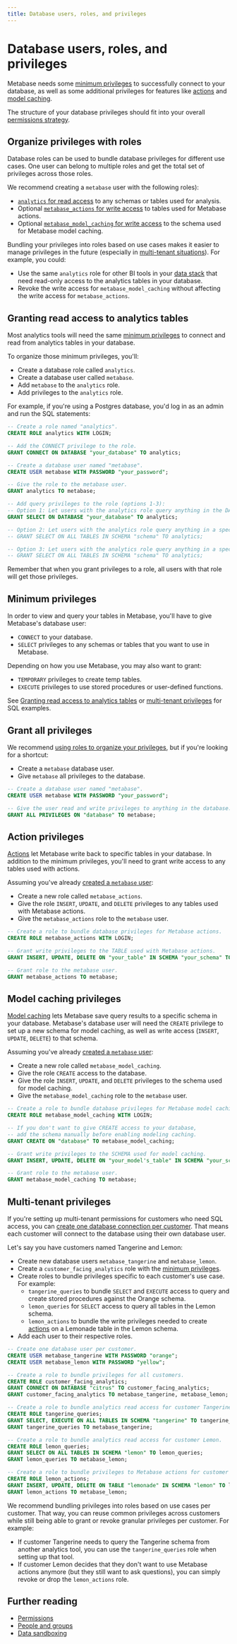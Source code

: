 ```yaml
---
title: Database users, roles, and privileges
---
```


# Database users, roles, and privileges

Metabase needs some [minimum privileges](#minimum-privileges) to successfully connect to your database, as well as some additional privileges for features like [actions](#actions) and [model caching](#model-caching).

The structure of your database privileges should fit into your overall [permissions strategy](https://www.metabase.com/learn/permissions/strategy).

## Organize privileges with roles

Database roles can be used to bundle database privileges for different use cases. One user can belong to multiple roles and get the total set of privileges across those roles.

We recommend creating a `metabase` user with the following roles):

- [`analytics` for read access](#granting-read-access-to-analytics-tables) to any schemas or tables used for analysis.
- Optional [`metabase_actions` for write access](#actions) to tables used for Metabase actions.
- Optional [`metabase_model_caching` for write access](#model-caching) to the schema used for Metabase model caching.

Bundling your privileges into roles based on use cases makes it easier to manage privileges in the future (especially in [multi-tenant situations](#multi-tenant-privileges)). For example, you could:

- Use the same `analytics` role for other BI tools in your [data stack](https://www.metabase.com/learn/databases/data-landscape#data-analysis-layer) that need read-only access to the analytics tables in your database.
- Revoke the write access for `metabase_model_caching` without affecting the write access for `metabase_actions`.

## Granting read access to analytics tables

Most analytics tools will need the same [minimum privileges](#minimum-privileges) to connect and read from analytics tables in your database.

To organize those minimum privileges, you'll:

- Create a database role called `analytics`.
- Create a database user called `metabase`.
- Add `metabase` to the `analytics` role.
- Add privileges to the `analytics` role.

For example, if you're using a Postgres database, you'd log in as an admin and run the SQL statements:

```sql
-- Create a role named "analytics".
CREATE ROLE analytics WITH LOGIN;

-- Add the CONNECT privilege to the role.
GRANT CONNECT ON DATABASE "your_database" TO analytics;

-- Create a database user named "metabase".
CREATE USER metabase WITH PASSWORD "your_password";

-- Give the role to the metabase user.
GRANT analytics TO metabase;

-- Add query privileges to the role (options 1-3):
-- Option 1: Let users with the analytics role query anything in the DATABASE.
GRANT SELECT ON DATABASE "your_database" TO analytics;

-- Option 2: Let users with the analytics role query anything in a specific SCHEMA.
-- GRANT SELECT ON ALL TABLES IN SCHEMA "schema" TO analytics;

-- Option 3: Let users with the analytics role query anything in a specific TABLE.
-- GRANT SELECT ON ALL TABLES IN SCHEMA "schema" TO analytics;
```

Remember that when you grant privileges to a role, all users with that role will get those privileges.

## Minimum privileges

In order to view and query your tables in Metabase, you'll have to give Metabase's database user:

- `CONNECT` to your database.
- `SELECT` privileges to any schemas or tables that you want to use in Metabase.

Depending on how you use Metabase, you may also want to grant:

- `TEMPORARY` privileges to create temp tables.
- `EXECUTE` privileges to use stored procedures or user-defined functions.

See [Granting read access to analytics tables](#granting-read-access-to-analytics-tables) or [multi-tenant privileges](#multi-tenant-privileges) for SQL examples.

## Grant all privileges

We recommend [using roles to organize your privileges](#organize-privileges-with-roles), but if you're looking for a shortcut:

- Create a `metabase` database user.
- Give `metabase` all privileges to the database.

```sql
-- Create a database user named "metabase".
CREATE USER metabase WITH PASSWORD "your_password";

-- Give the user read and write privileges to anything in the database.
GRANT ALL PRIVILEGES ON "database" TO metabase;
```

## Action privileges

[Actions](../actions/introduction.md) let Metabase write back to specific tables in your database. In addition to the minimum privileges, you'll need to grant write access to any tables used with actions.

Assuming you've already [created a `metabase` user](#organize-privileges-with-roles):

- Create a new role called `metabase_actions`.
- Give the role `INSERT`, `UPDATE`, and `DELETE` privileges to any tables used with Metabase actions.
- Give the `metabase_actions` role to the `metabase` user.

```sql
-- Create a role to bundle database privileges for Metabase actions.
CREATE ROLE metabase_actions WITH LOGIN;

-- Grant write privileges to the TABLE used with Metabase actions.
GRANT INSERT, UPDATE, DELETE ON "your_table" IN SCHEMA "your_schema" TO metabase_actions;

-- Grant role to the metabase user.
GRANT metabase_actions TO metabase;
```

## Model caching privileges

[Model caching](../data-modeling/models.md#model-caching) lets Metabase save query results to a specific schema in your database. Metabase's database user will need the `CREATE` privilege to set up a new schema for model caching, as well as write access (`INSERT`, `UPDATE`, `DELETE`) to that schema.

Assuming you've already [created a `metabase` user](#organize-privileges-with-roles):

- Create a new role called `metabase_model_caching`.
- Give the role `CREATE` access to the database.
- Give the role `INSERT`, `UPDATE`, and `DELETE` privileges to the schema used for model caching.
- Give the `metabase_model_caching` role to the `metabase` user.

```sql
-- Create a role to bundle database privileges for Metabase model caching.
CREATE ROLE metabase_model_caching WITH LOGIN;

-- If you don't want to give CREATE access to your database,
-- add the schema manually before enabling modeling caching.
GRANT CREATE ON "database" TO metabase_model_caching;

-- Grant write privileges to the SCHEMA used for model caching.
GRANT INSERT, UPDATE, DELETE ON "your_model's_table" IN SCHEMA "your_schema" TO metabase_model_caching;

-- Grant role to the metabase user.
GRANT metabase_model_caching TO metabase;
```

## Multi-tenant privileges

If you're setting up multi-tenant permissions for customers who need SQL access, you can [create one database connection per customer](https://www.metabase.com/learn/permissions/multi-customer-permissions#option-2-granting-customers-native-sql-access-to-their-schema). That means each customer will connect to the database using their own database user. 

Let's say you have customers named Tangerine and Lemon:

- Create new database users `metabase_tangerine` and `metabase_lemon`.
- Create a `customer_facing_analytics` role with the [minimum privileges](#minimum-privileges).
- Create roles to bundle privileges specific to each customer's use case. For example:
  - `tangerine_queries` to bundle `SELECT` and `EXECUTE` access to query and create stored procedures against the Orange schema.
  - `lemon_queries` for `SELECT` access to query all tables in the Lemon schema.
  - `lemon_actions` to bundle the write privileges needed to create [actions](#actions) on a Lemonade table in the Lemon schema.
- Add each user to their respective roles.

```sql
-- Create one database user per customer.
CREATE USER metabase_tangerine WITH PASSWORD "orange";
CREATE USER metabase_lemon WITH PASSWORD "yellow";

-- Create a role to bundle privileges for all customers.
CREATE ROLE customer_facing_analytics;
GRANT CONNECT ON DATABASE "citrus" TO customer_facing_analytics;
GRANT customer_facing_analytics TO metabase_tangerine, metabase_lemon;

-- Create a role to bundle analytics read access for customer Tangerine.
CREATE ROLE tangerine_queries;
GRANT SELECT, EXECUTE ON ALL TABLES IN SCHEMA "tangerine" TO tangerine_queries;
GRANT tangerine_queries TO metabase_tangerine;

-- Create a role to bundle analytics read access for customer Lemon.
CREATE ROLE lemon_queries;
GRANT SELECT ON ALL TABLES IN SCHEMA "lemon" TO lemon_queries;
GRANT lemon_queries TO metabase_lemon;

-- Create a role to bundle privileges to Metabase actions for customer Lemon.
CREATE ROLE lemon_actions;
GRANT INSERT, UPDATE, DELETE ON TABLE "lemonade" IN SCHEMA "lemon" TO lemon_actions;
GRANT lemon_actions TO metabase_lemon;
```

We recommend bundling privileges into roles based on use cases per customer. That way, you can reuse common privileges across customers while still being able to grant or revoke granular privileges per customer. For example:

- If customer Tangerine needs to query the Tangerine schema from another analytics tool, you can use the `tangerine_queries` role when setting up that tool.
- If customer Lemon decides that they don't want to use Metabase actions anymore (but they still want to ask questions), you can simply revoke or drop the `lemon_actions` role.

## Further reading

- [Permissions](../permissions/introduction.md)
- [People and groups](../people-and-groups/start.md)
- [Data sandboxing](../permissions/data-sandboxes.md)